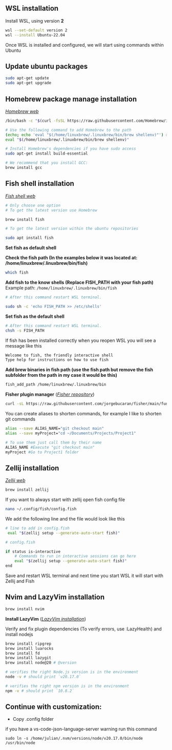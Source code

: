 ## WSL installation

Install WSL, using version **2**

```bash
wsl --set-default version 2
wsl --install Ubuntu-22.04
```

Once WSL is installed and configured, we will start using commands within Ubuntu

## Update ubuntu packages

```bash
sudo apt-get update
sudo apt-get upgrade
```

## Homebrew package manage installation

[_Homebrew web_](https://brew.sh)

```bash
/bin/bash -c "$(curl -fsSL https://raw.githubusercontent.com/Homebrew/install/HEAD/install.sh)"
```

```bash
# Use the following command to add Homebrew to the path
(echo; echo 'eval "$(/home/linuxbrew/.linuxbrew/bin/brew shellenv)"') >> /home/$USER/.bashrc
eval "$(/home/linuxbrew/.linuxbrew/bin/brew shellenv)"

# Install Homebrew's dependencies if you have sudo access
sudo apt-get install build-essential

# We recommend that you install GCC:
brew install gcc
```

## Fish shell installation

[_Fish shell web_](https://fishshell.com)

```bash
# Only choose one option
# To get the latest version use Homebrew

brew install fish

# To get the latest version within the ubuntu repositories

sudo apt install fish
```

**Set fish as default shell**

**Check the fish path (In the examples below it was located at: /home/linuxbrew/.linuxbrew/bin/fish)**

```bash
which fish
```

**Add fish to the know shells (Replace FISH_PATH with your fish path)**
Example path: `/home/linuxbrew/.linuxbrew/bin/fish`

```bash
# After this command restart WSL terminal.

sudo sh -c 'echo FISH_PATH >> /etc/shells'
```

**Set fish as the default shell**

```bash
# After this command restart WSL terminal.
chsh -s FISH_PATH
```

If fish has been installed correctly when you reopen WSL you will see a message like this

```bash
Welcome to fish, the friendly interactive shell
Type help for instructions on how to use fish
```

**Add brew binaries in fish path (use the fish path but remove the fish subfolder from the path in my case it would be this)**

```bash
fish_add_path /home/linuxbrew/.linuxbrew/bin
```

**Fisher plugin manager** ([_Fisher repository_](https://github.com/jorgebucaran/fisher))

```bash
curl -sL https://raw.githubusercontent.com/jorgebucaran/fisher/main/functions/fisher.fish | source && fisher install jorgebucaran/fisher
```

You can create aliases to shorten commands, for example I like to shorten git commands

```bash
alias --save ALIAS_NAME="git checkout main"
alias --save myProject="cd ~/Documents/Projects/Project1"

# To use them just call them by their name
ALIAS_NAME #Execute "git checkout main"
myProject #Go to Project1 folder
```

## Zellij installation

[_Zellij web_](https://zellij.dev)

```bash
brew install zellij
```

If you want to always start with zellij open fish config file

```bash
nano ~/.config/fish/config.fish
```

We add the following line and the file would look like this

```bash
# line to add in config.fish
 eval "$(zellij setup --generate-auto-start fish)"
```

```bash
# config.fish

if status is-interactive
    # Commands to run in interactive sessions can go here
    eval "$(zellij setup --generate-auto-start fish)"
end
```

Save and restart WSL terminal and next time you start WSL it will start with Zellij and Fish

## Nvim and LazyVim installation

```bash
brew install nvim
```

**Install LazyVim** ([_LazyVim installation_](https://www.lazyvim.org/installation))

Verify and fix plugin dependencies (To verify errors, use :LazyHealth) and install nodejs

```bash
brew install ripgrep
brew install luarocks
brew install fd
brew install lazygit
brew install node@20 # @version
```

```bash
# verifies the right Node.js version is in the environment
node -v # should print `v20.17.0`

# verifies the right npm version is in the environment
npm -v # should print `10.8.2`
```

## Continue with customization:

- Copy .config folder

if you have a vs-code-json-language-server warning run this command

```
sudo ln -s /home/julian/.nvm/versions/node/v20.17.0/bin/node /usr/bin/node
```
